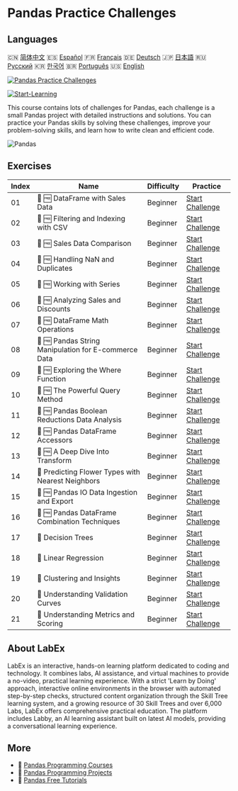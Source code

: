 # Pandas Practice Challenges

## Languages

🇨🇳 [简体中文](README_zh.md) 🇪🇸 [Español](README_es.md) 🇫🇷 [Français](README_fr.md) 🇩🇪 [Deutsch](README_de.md) 🇯🇵 [日本語](README_ja.md) 🇷🇺 [Русский](README_ru.md) 🇰🇷 [한국어](README_ko.md) 🇧🇷 [Português](README_pt.md) 🇺🇸 [English](README.md) 

[![Pandas Practice Challenges](https://cover-creator.labex.io/pandas-practice-challenges.png)](https://labex.io/courses/pandas-practice-challenges)

[![Start-Learning](https://img.shields.io/badge/Start-Learning-whitesmoke?style=for-the-badge)](https://labex.io/courses/pandas-practice-challenges)

This course contains lots of challenges for Pandas, each challenge is a small Pandas project with detailed instructions and solutions. You can practice your Pandas skills by solving these challenges, improve your problem-solving skills, and learn how to write clean and efficient code.

![Pandas](https://img.shields.io/badge/Pandas-whitesmoke?style=for-the-badge&logo=pandas)


## Exercises

|   Index | Name                                                 | Difficulty   | Practice                                                                                                                          |
|---------|------------------------------------------------------|--------------|-----------------------------------------------------------------------------------------------------------------------------------|
|      01 | 🎯 🆓 DataFrame with Sales Data                      | Beginner     | <a target='_blank' href='https://labex.io/labs/python-dataframe-with-sales-data-22107'>Start Challenge</a>                        |
|      02 | 🎯 🆓 Filtering and Indexing with CSV                | Beginner     | <a target='_blank' href='https://labex.io/labs/python-filtering-and-indexing-with-csv-67543'>Start Challenge</a>                  |
|      03 | 🎯 🆓 Sales Data Comparison                          | Beginner     | <a target='_blank' href='https://labex.io/labs/pandas-sales-data-comparison-92717'>Start Challenge</a>                            |
|      04 | 🎯 🆓 Handling NaN and Duplicates                    | Beginner     | <a target='_blank' href='https://labex.io/labs/python-handling-nan-and-duplicates-189438'>Start Challenge</a>                     |
|      05 | 🎯 🆓 Working with Series                            | Beginner     | <a target='_blank' href='https://labex.io/labs/python-working-with-series-67550'>Start Challenge</a>                              |
|      06 | 🎯 🆓 Analyzing Sales and Discounts                  | Beginner     | <a target='_blank' href='https://labex.io/labs/python-analyzing-sales-and-discounts-23740'>Start Challenge</a>                    |
|      07 | 🎯 🆓 DataFrame Math Operations                      | Beginner     | <a target='_blank' href='https://labex.io/labs/python-dataframe-math-operations-172040'>Start Challenge</a>                       |
|      08 | 🎯 🆓 Pandas String Manipulation for E-commerce Data | Beginner     | <a target='_blank' href='https://labex.io/labs/pandas-pandas-string-manipulation-for-e-commerce-data-29301'>Start Challenge</a>   |
|      09 | 🎯 🆓 Exploring the Where Function                   | Beginner     | <a target='_blank' href='https://labex.io/labs/python-exploring-the-where-function-53379'>Start Challenge</a>                     |
|      10 | 🎯 🆓 The Powerful Query Method                      | Beginner     | <a target='_blank' href='https://labex.io/labs/pandas-the-powerful-query-method-29827'>Start Challenge</a>                        |
|      11 | 🎯 🆓 Pandas Boolean Reductions Data Analysis        | Beginner     | <a target='_blank' href='https://labex.io/labs/python-pandas-boolean-reductions-data-analysis-53381'>Start Challenge</a>          |
|      12 | 🎯 🆓 Pandas DataFrame Accessors                     | Beginner     | <a target='_blank' href='https://labex.io/labs/pandas-pandas-dataframe-accessors-47122'>Start Challenge</a>                       |
|      13 | 🎯 🆓 A Deep Dive Into Transform                     | Beginner     | <a target='_blank' href='https://labex.io/labs/pandas-a-deep-dive-into-transform-23742'>Start Challenge</a>                       |
|      14 | 🎯  Predicting Flower Types with Nearest Neighbors   | Beginner     | <a target='_blank' href='https://labex.io/labs/sklearn-predicting-flower-types-with-nearest-neighbors-256147'>Start Challenge</a> |
|      15 | 🎯 🆓 Pandas IO Data Ingestion and Export            | Beginner     | <a target='_blank' href='https://labex.io/labs/python-pandas-io-data-ingestion-and-export-47120'>Start Challenge</a>              |
|      16 | 🎯 🆓 Pandas DataFrame Combination Techniques        | Beginner     | <a target='_blank' href='https://labex.io/labs/python-pandas-dataframe-combination-techniques-16435'>Start Challenge</a>          |
|      17 | 🎯  Decision Trees                                   | Beginner     | <a target='_blank' href='https://labex.io/labs/python-decision-trees-92597'>Start Challenge</a>                                   |
|      18 | 🎯  Linear Regression                                | Beginner     | <a target='_blank' href='https://labex.io/labs/python-linear-regression-185171'>Start Challenge</a>                               |
|      19 | 🎯  Clustering and Insights                          | Beginner     | <a target='_blank' href='https://labex.io/labs/python-clustering-and-insights-198286'>Start Challenge</a>                         |
|      20 | 🎯  Understanding Validation Curves                  | Beginner     | <a target='_blank' href='https://labex.io/labs/python-understanding-validation-curves-106940'>Start Challenge</a>                 |
|      21 | 🎯  Understanding Metrics and Scoring                | Beginner     | <a target='_blank' href='https://labex.io/labs/python-understanding-metrics-and-scoring-185172'>Start Challenge</a>               |

## About LabEx

LabEx is an interactive, hands-on learning platform dedicated to coding and technology. It combines labs, AI assistance, and virtual machines to provide a no-video, practical learning experience. With a strict 'Learn by Doing' approach, interactive online environments in the browser with automated step-by-step checks, structured content organization through the Skill Tree learning system, and a growing resource of 30 Skill Trees and over 6,000 Labs, LabEx offers comprehensive practical education. The platform includes Labby, an AI learning assistant built on latest AI models, providing a conversational learning experience.

## More

- 🔗 [Pandas Programming Courses](https://github.com/labex-labs/awesome-programming-courses)
- 🔗 [Pandas Programming Projects](https://github.com/labex-labs/awesome-programming-projects)
- 🔗 [Pandas Free Tutorials](https://github.com/labex-labs/pandas-free-tutorials)

